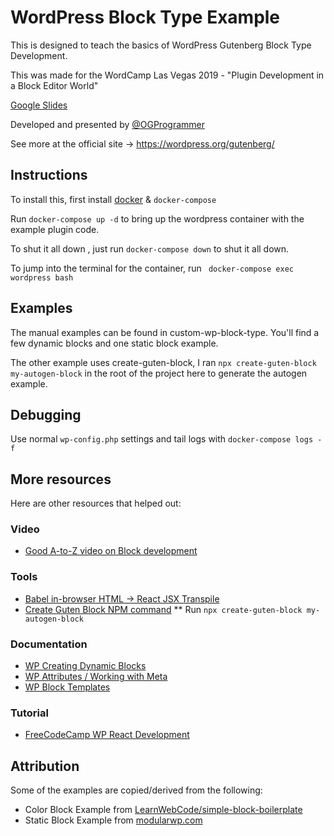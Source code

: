 # WordPress Block Type Example

This is designed to teach the basics of WordPress Gutenberg Block Type Development. 

This was made for the WordCamp Las Vegas 2019 - "Plugin Development in a Block Editor World"

[Google Slides](https://docs.google.com/presentation/d/1sYoBowlrL7YQC-lKR5gUdRI-p2UlZknsyckP5MtnLyQ/edit?usp=sharing)

Developed and presented by [@OGProgrammer](https://twitter.com/ogprogrammer)

See more at the official site -> https://wordpress.org/gutenberg/

## Instructions

To install this, first install [docker](https://docker.io) & `docker-compose`

Run `docker-compose up -d` to bring up the wordpress container with the example plugin code.

To shut it all down , just run `docker-compose down` to shut it all down.

To jump into the terminal for the container, run ` docker-compose exec wordpress bash`

## Examples

The manual examples can be found in custom-wp-block-type. You'll find a few dynamic blocks and one static block example.

The other example uses create-guten-block, I ran `npx create-guten-block my-autogen-block` in the root of the project here to generate the autogen example.

## Debugging

Use normal `wp-config.php` settings and tail logs with `docker-compose logs -f`

## More resources

Here are other resources that helped out:

### Video
* [Good A-to-Z video on Block development](https://www.youtube.com/watch?v=Mv68Sa-iHyo&t=1570s)

### Tools
* [Babel in-browser HTML -> React JSX Transpile](https://babeljs.io/repl)
* [Create Guten Block NPM command](https://github.com/ahmadawais/create-guten-block)
** Run `npx create-guten-block my-autogen-block`

### Documentation
* [WP Creating Dynamic Blocks](https://wordpress.org/gutenberg/handbook/designers-developers/developers/tutorials/block-tutorial/creating-dynamic-blocks/)
* [WP Attributes / Working with Meta](https://wordpress.org/gutenberg/handbook/designers-developers/developers/block-api/block-attributes/)
* [WP Block Templates](https://wordpress.org/gutenberg/handbook/designers-developers/developers/block-api/block-templates/)

### Tutorial
* [FreeCodeCamp WP React Development](https://www.freecodecamp.org/news/wordpress-react-how-to-create-a-modern-web-app-using-wordpress-ef6cc6be0cd0/)

## Attribution

Some of the examples are copied/derived from the following:

* Color Block Example from [LearnWebCode/simple-block-boilerplate](https://github.com/LearnWebCode/simple-block-boilerplate)
* Static Block Example from [modularwp.com](https://modularwp.com/how-to-build-gutenberg-blocks/#static-block-example)
